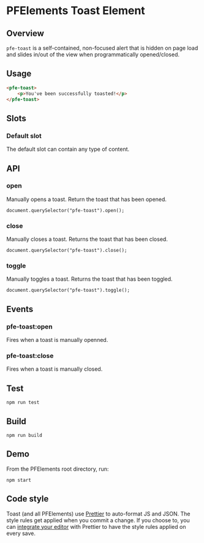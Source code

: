 # PFElements Toast Element

## Overview

`pfe-toast` is a self-contained, non-focused alert that is hidden on page load and slides in/out of the view when programmatically opened/closed.

## Usage

```html
<pfe-toast>
    <p>You've been successfully toasted!</p>
</pfe-toast>
```

## Slots

### Default slot
The default slot can contain any type of content.

## API

### open

Manually opens a toast. Return the toast that has been opened.

```
document.querySelector("pfe-toast").open();
```

### close

Manually closes a toast. Returns the toast that has been closed.

```
document.querySelector("pfe-toast").close();
```

### toggle

Manually toggles a toast. Returns the toast that has been toggled.

```
document.querySelector("pfe-toast").toggle();
```

## Events

### pfe-toast:open
Fires when a toast is manually openned.


### pfe-toast:close
Fires when a toast is manually closed.

## Test

    npm run test

## Build

    npm run build

## Demo

From the PFElements root directory, run:

    npm start

## Code style

Toast (and all PFElements) use [Prettier][prettier] to auto-format JS and JSON. The style rules get applied when you commit a change. If you choose to, you can [integrate your editor][prettier-ed] with Prettier to have the style rules applied on every save.

[prettier]: https://github.com/prettier/prettier/
[prettier-ed]: https://prettier.io/docs/en/editors.html
[web-component-tester]: https://github.com/Polymer/web-component-tester
